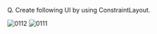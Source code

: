 Q. Create following UI by using ConstraintLayout.


![0112](https://github.com/AMANPATEL1108/MOBILE_APPLICTION_DEVELOPMENT/assets/108643338/79c1073a-6a55-4bb7-ab7c-29b5cf272155)
![0111](https://github.com/AMANPATEL1108/MOBILE_APPLICTION_DEVELOPMENT/assets/108643338/33017db3-83e2-4bfa-9014-58d51ed455b8)
